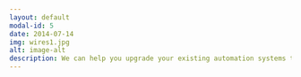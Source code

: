 ```yaml
---
layout: default
modal-id: 5
date: 2014-07-14
img: wires1.jpg
alt: image-alt
description: We can help you upgrade your existing automation systems to improve performance, increase efficiency, and reduce downtime.
---
```

